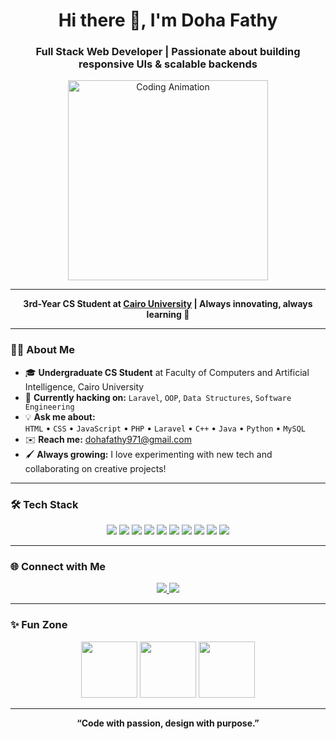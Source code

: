 <h1 align="center">Hi there 👋, I'm Doha Fathy</h1>
<h3 align="center">Full Stack Web Developer | Passionate about building responsive UIs & scalable backends</h3>

<p align="center">
  <img src="https://media.giphy.com/media/2IudUHdI075HL02Pkk/giphy.gif" width="320" alt="Coding Animation"/>
</p>

---

<p align="center">
  <b>3rd-Year CS Student at <a href="https://cu.edu.eg/Home">Cairo University</a> | Always innovating, always learning 🚀</b>
</p>

---

### 👩‍💻 About Me

- 🎓 **Undergraduate CS Student** at Faculty of Computers and Artificial Intelligence, Cairo University  
- 🌱 **Currently hacking on:** `Laravel`, `OOP`, `Data Structures`, `Software Engineering`  
- 💡 **Ask me about:**  
  `HTML` • `CSS` • `JavaScript` • `PHP` • `Laravel` • `C++` • `Java` • `Python` • `MySQL`
- ✉️ **Reach me:** [dohafathy971@gmail.com](mailto:dohafathy971@gmail.com)
- 🖌 **Always growing:** I love experimenting with new tech and collaborating on creative projects!

---

### 🛠️ Tech Stack

<p align="center">
  <img src="https://img.shields.io/badge/PHP-777BB4.svg?style=for-the-badge&logo=php&logoColor=white"/>
  <img src="https://img.shields.io/badge/Laravel-F55247?style=for-the-badge&logo=laravel&logoColor=white"/>
  <img src="https://img.shields.io/badge/MySQL-00758F.svg?style=for-the-badge&logo=mysql&logoColor=white"/>
  <img src="https://img.shields.io/badge/HTML5-E34F26?style=for-the-badge&logo=html5&logoColor=white"/>
  <img src="https://img.shields.io/badge/CSS3-1572B6?style=for-the-badge&logo=css3&logoColor=white"/>
  <img src="https://img.shields.io/badge/JavaScript-F7DF1E?style=for-the-badge&logo=javascript&logoColor=black"/>
  <img src="https://img.shields.io/badge/C++-00599C.svg?style=for-the-badge&logo=c%2B%2B&logoColor=white"/>
  <img src="https://img.shields.io/badge/C%23-239120.svg?style=for-the-badge&logo=c-sharp&logoColor=white"/>
  <img src="https://img.shields.io/badge/Java-ED8B00.svg?style=for-the-badge&logo=java&logoColor=white"/>
  <img src="https://img.shields.io/badge/Python-3670A0?style=for-the-badge&logo=python&logoColor=ffdd54"/>
</p>

---

### 🌐 Connect with Me

<p align="center">
  <a href="mailto:dohafathy971@gmail.com">
    <img src="https://img.shields.io/badge/Gmail-D14836?style=for-the-badge&logo=gmail&logoColor=white"/>
  </a>
  <a href="https://www.linkedin.com/in/doha-fathy" target="_blank">
    <img src="https://img.shields.io/badge/LinkedIn-0077B5?style=for-the-badge&logo=linkedin&logoColor=white"/>
  </a>
</p>

---

### ✨ Fun Zone

<p align="center">
  <img src="https://media.giphy.com/media/LMt9638dO8dftAjtco/giphy.gif" width="90"/>
  <img src="https://media.giphy.com/media/eNAsjO55tPbgaor7ma/giphy.gif" width="90"/>
  <img src="https://media.giphy.com/media/KzJkzjggfGN5Py6nkT/giphy.gif" width="90"/>
</p>

---

<p align="center">
  <b>“Code with passion, design with purpose.”</b>
</p>
